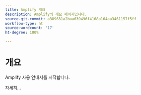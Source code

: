 ```yaml
---
title: Amplify 개요
description: Amplify의 개요 페이지입니다.
source-git-commit: a389631a2baa639496f4168a164aa3461157f5ff
workflow-type: ht
source-wordcount: '17'
ht-degree: 100%

---
```



# 개요

Amplify 사용 안내서를 시작합니다.

자세히...

<!--
This is the landing page of the user guide. It should be the first list item in the TOC.md file.

See other user landing pages to get ideas.
-->
